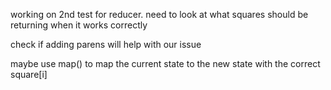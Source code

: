 working on 2nd test for reducer.  need to look at what squares should be returning when it works correctly

check if adding parens will help with our issue

maybe use map() to map the current state to the new state with the correct square[i]